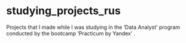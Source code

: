 # studying_projects_rus
Projects that I made while I was studying in the ‘Data Analyst’ program conducted by the bootcamp ‘Practicum by Yandex’ .
